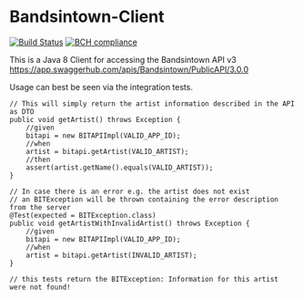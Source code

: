 # Bandsintown-Client
[![Build Status](https://travis-ci.org/JayJayBinks/Bandsintown-API.svg?branch=master)](https://travis-ci.org/JayJayBinks/Bandsintown-API.svg?branch=master)
[![BCH compliance](https://bettercodehub.com/edge/badge/JayJayBinks/Bandsintown-API?branch=master)](https://bettercodehub.com/edge/badge/JayJayBinks/Bandsintown-API?branch=master)

This is a Java 8 Client for accessing the Bandsintown API v3
https://app.swaggerhub.com/apis/Bandsintown/PublicAPI/3.0.0

Usage can best be seen via the integration tests.

    // This will simply return the artist information described in the API as DTO
    public void getArtist() throws Exception {
        //given
        bitapi = new BITAPIImpl(VALID_APP_ID);
        //when
        artist = bitapi.getArtist(VALID_ARTIST);
        //then
        assert(artist.getName().equals(VALID_ARTIST));
    }

    // In case there is an error e.g. the artist does not exist
    // an BITException will be thrown containing the error description from the server
    @Test(expected = BITException.class)
    public void getArtistWithInvalidArtist() throws Exception {
        //given
        bitapi = new BITAPIImpl(VALID_APP_ID);
        //when
        artist = bitapi.getArtist(INVALID_ARTIST);
    }

    // this tests return the BITException: Information for this artist were not found!
